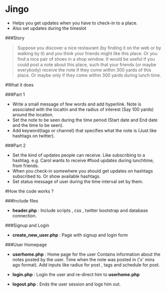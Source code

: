 # Jingo

+ Helps you get updates when you have to check-in to a place. 
+ Also set updates during the timeslot


###Story

> Suppose you discover a nice restaurant (by ﬁnding it on the web or by walking by it) and you think your friends might like this place. Or you ﬁnd a nice pair of shoes in a shop window. It would be useful if you could post a note about this place, such that your friends (or maybe everybody) receive the note if they come within 300 yards of this place. Or maybe only if they come within 300 yards during lunch time.

#What it does


###Part 1

+ Write a small message of few words and add hyperlink.
 Note is associated with the localtin and the radius of interest (Say 100 yards) around the location.
+ Set the note to be seen during the time period (Start date and End date and the time to be seen).
+ Add keyword(tags or channel) that specifies what the note is (Just like hashtags on twitter).


###Part 2
+ Set the kind of updates people can receive. Like subscribing to a hashtag.
  e.g. Carol wants to receive #food updates during lunchtime, from friends.
+ When you check-in somewhere you should get updates on hashtags subscribed to. Or show available hashtags.
+ Set status message of user during the time interval set by them.


#How the code works ?

###Include files

+ __header.php__ : Include scripts , css , twitter bootstrap and database connection.

###Signup and Login

+ __create_new_user.php__ : Page with signup and login form

###User Homepage

+ __userhome.php__ : Home page for the user
Contains information about the notes posted by the user.
Time when the note was posted in ('x' mins ago format).
Add inputs like radius for post , tags and schedule for post.

+ __login.php__ : Login the user and re-direct him to __userhome.php__
+ __logout.php__ : Ends the user session and logs him out.
